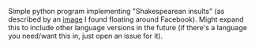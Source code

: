Simple python program implementing "Shakespearean insults" (as described by an [image](insults.jpg) I found floating around Facebook). Might expand this to include other language versions in the future (if there's a language you need/want this in, just open an issue for it).


